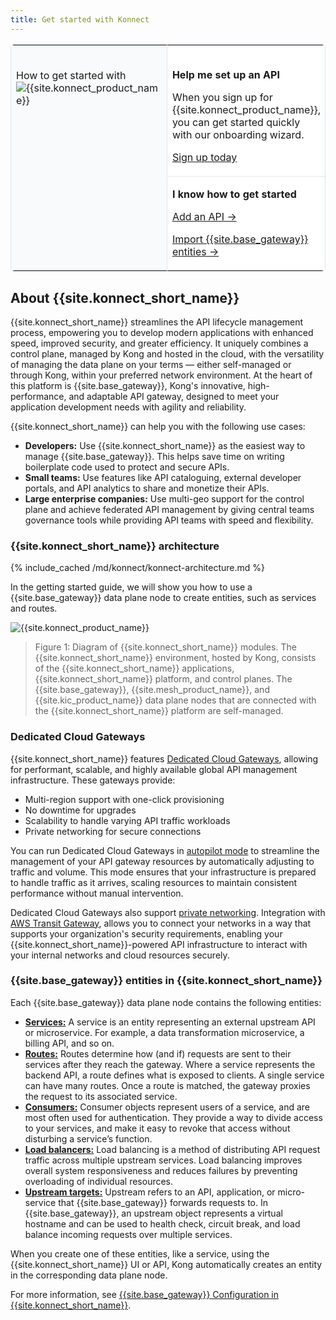 ```yaml
---
title: Get started with Konnect
---
```


<table style="border:1px solid #e0e4ea;border-radius:6px">
  <tr style="background-color:#fff;border:none">
    <td rowspan="3" style="border-right:1px solid #e0e4ea;vertical-align:top;border-bottom:none;background-color:#F9FAFB">
        <br>
        <p style="font-size:16px;">How to get started with <img style="min-height:18px" src="/assets/images/logos/kong-konnect-logo.svg" alt="{{site.konnect_product_name}}" class="no-image-expand" /> </p>
    </td>
  </tr>
    <tr style="background-color:#fff;border:none">
    <td style="border-bottom:1px solid #e0e4ea;">
        <br>
        <p><b>Help me set up an API</b></p>
        <p>When you sign up for {{site.konnect_product_name}}, you can get started quickly with our onboarding wizard.</p>
        <p><a href="https://konghq.com/products/kong-konnect/register?utm_medium=referral&utm_source=docs">Sign up today</a></p>
    </td>
</tr>
  <tr style="background-color:#fff;border:none">
    <td style="border-bottom:none">
        <p><b>I know how to get started</b></p>
        <p><a href="/konnect/getting-started/add-api/"><i class="fas fa-plus"></i> Add an API &rarr;</a></p>
        <p><a href="/konnect/getting-started/import/"><i class="fas fa-file-import"></i> Import {{site.base_gateway}} entities &rarr;</a></p>
    </td>
  </tr>
</table>

## About {{site.konnect_short_name}}

{{site.konnect_short_name}} streamlines the API lifecycle management process, empowering you to develop modern applications with enhanced speed, improved security, and greater efficiency. It uniquely combines a control plane, managed by Kong and hosted in the cloud, with the versatility of managing the data plane on your terms — either self-managed or through Kong, within your preferred network environment. At the heart of this platform is {{site.base_gateway}}, Kong's innovative, high-performance, and adaptable API gateway, designed to meet your application development needs with agility and reliability.

{{site.konnect_short_name}} can help you with the following use cases:

* **Developers:** Use {{site.konnect_short_name}} as the easiest way to manage {{site.base_gateway}}. This helps save time on writing boilerplate code used to protect and secure APIs. 
* **Small teams:** Use features like API cataloguing, external developer portals, and API analytics to share and monetize their APIs. 
* **Large enterprise companies:** Use multi-geo support for the control plane and achieve federated API management by giving central teams governance tools while providing API teams with speed and flexibility.

### {{site.konnect_short_name}} architecture

{% include_cached /md/konnect/konnect-architecture.md %}

In the getting started guide, we will show you how to use a {{site.base_gateway}} data plane node to create entities, such as services and routes.

![{{site.konnect_product_name}}](/assets/images/products/konnect/konnect-intro.png)

> Figure 1: Diagram of {{site.konnect_short_name}} modules. The {{site.konnect_short_name}} environment, hosted by Kong, consists of the {{site.konnect_short_name}} applications, {{site.konnect_short_name}} platform, and control planes. The {{site.base_gateway}}, {{site.mesh_product_name}}, and {{site.kic_product_name}} data plane nodes that are connected with the {{site.konnect_short_name}} platform are self-managed.

### Dedicated Cloud Gateways

{{site.konnect_short_name}} features [Dedicated Cloud Gateways](/konnect/dedicated-cloud-gateways/), allowing for performant, scalable, and highly available global API management infrastructure. 
These gateways provide:
* Multi-region support with one-click provisioning
* No downtime for upgrades
* Scalability to handle varying API traffic workloads
* Private networking for secure connections

You can run Dedicated Cloud Gateways in [autopilot mode](/konnect/dedicated-cloud-gateways/#autopilot-mode) to streamline the management of your API gateway resources by automatically adjusting to traffic and volume. 
This mode ensures that your infrastructure is prepared to handle traffic as it arrives, scaling resources to maintain consistent performance without manual intervention. 

Dedicated Cloud Gateways also support [private networking](/konnect/gateway-manager/data-plane-nodes/transit-gateways). 
Integration with [AWS Transit Gateway](https://aws.amazon.com/transit-gateway/), allows you to connect your networks in a way that supports your organization's security requirements, enabling your {{site.konnect_short_name}}-powered API infrastructure to interact with your internal networks and cloud resources securely.


### {{site.base_gateway}} entities in {{site.konnect_short_name}}

Each {{site.base_gateway}} data plane node contains the following entities:

* [**Services:**](/gateway/latest/key-concepts/services/) A service is an entity representing an external upstream API or microservice. For example, a data transformation microservice, a billing API, and so on.
* [**Routes:**](/gateway/latest/key-concepts/routes/) Routes determine how (and if) requests are sent to their services after they reach the gateway. Where a service represents the backend API, a route defines what is exposed to clients. A single service can have many routes. Once a route is matched, the gateway proxies the request to its associated service.
* [**Consumers:**](/gateway/latest/kong-enterprise/consumer-groups/) Consumer objects represent users of a service, and are most often used for authentication. They provide a way to divide access to your services, and make it easy to revoke that access without disturbing a service’s function.
* [**Load balancers:**](/gateway/latest/get-started/load-balancing/) Load balancing is a method of distributing API request traffic across multiple upstream services. Load balancing improves overall system responsiveness and reduces failures by preventing overloading of individual resources.
* [**Upstream targets:**](/gateway/latest/key-concepts/upstreams/) Upstream refers to an API, application, or micro-service that {{site.base_gateway}} forwards requests to. In {{site.base_gateway}}, an upstream object represents a virtual hostname and can be used to health check, circuit break, and load balance incoming requests over multiple services.

When you create one of these entities, like a service, using the {{site.konnect_short_name}} UI or API, Kong automatically creates an entity in the corresponding data plane node. 

For more information, see [{{site.base_gateway}} Configuration in {{site.konnect_short_name}}](/konnect/gateway-manager/configuration/).

